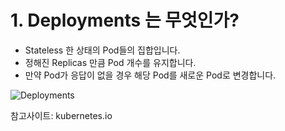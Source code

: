 # 1. Deployments 는 무엇인가?
  - Stateless 한 상태의 Pod들의 집합입니다.
  - 정해진 Replicas 만큼 Pod 개수를 유지합니다.
  - 만약 Pod가 응답이 없을 경우 해당 Pod를 새로운 Pod로 변경합니다.

![Deployments](https://d33wubrfki0l68.cloudfront.net/152c845f25df8e69dd24dd7b0836a289747e258a/4a1d2/docs/tutorials/kubernetes-basics/public/images/module_02_first_app.svg)

참고사이트: kubernetes.io
